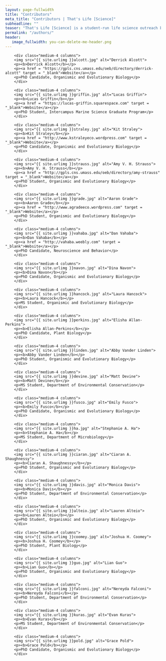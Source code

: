 ```yaml
---
layout: page-fullwidth
title: "Contributors"
meta_title: "Contributors | That's Life [Science]"
subheadline: ""
teaser: "That's Life [Science] is a student-run life science outreach blog. The present and past contributors that made this blog possible are listed below."
permalink: "/authors/"
header:
   image_fullwidth: you-can-delete-me-header.png
---
```

<div class="row t30">

        <div class="medium-4 columns">
        <img src="{{ site.urlimg }}alcott.jpg" alt="Derrick Alcott">
        <p><b>Derrick Alcott</b></p>
        <p><a href = "https://gpls.cns.umass.edu/oeb/directory/derrick-alcott" target = "_blank">Website</a></p>
        <p>PhD Candidate, Organismic and Evolutionary Biology</p>
        </div>
        
        <div class="medium-4 columns">
        <img src="{{ site.urlimg }}griffin.jpg" alt="Lucas Griffin">
        <p><b>Lucas Griffin</b></p>
        <p><a href = "https://lucas-griffin.squarespace.com" target = "_blank">Website</a></p>
        <p>PhD Student, Intercampus Marine Science Graduate Program</p>
        </div>
        
        <div class="medium-4 columns">
        <img src="{{ site.urlimg }}straley.jpg" alt="Kit Straley">
        <p><b>Kit Straley</b></p>
        <p><a href = "http://www.kstraleyeco.wordpress.com" target = "_blank">Website</a></p>
        <p>PhD Candidate, Organismic and Evolutionary Biology</p>
        </div>
        
        <div class="medium-4 columns">
        <img src="{{ site.urlimg }}strauss.jpg" alt="Amy V. H. Strauss">
        <p><b>Amy V. H. Strauss</b></p>
        <p><a href = "http://gpls.cns.umass.edu/oeb/directory/amy-strauss" target = "_blank">Website</a></p>
        <p>PhD Student, Organismic and Evolutionary Biology</p>
        </div>
        
        <div class="medium-4 columns">
        <img src="{{ site.urlimg }}grade.jpg" alt="Aaron Grade">
        <p><b>Aaron Grade</b></p>
        <p><a href = "http://www.agradeeco.wordpress.com" target = "_blank">Website</a></p>
        <p>PhD Student, Organismic and Evolutionary Biology</p>
        </div>
        
        <div class="medium-4 columns">
        <img src="{{ site.urlimg }}vahaba.jpg" alt="Dan Vahaba">
        <p><b>Dan Vahaba</b></p>
        <p><a href = "http://vahaba.weebly.com" target = "_blank">Website</a></p>
        <p>PhD Candidate, Neuroscience and Behavior</p>
        </div>
        
        <div class="medium-4 columns">
        <img src="{{ site.urlimg }}navon.jpg" alt="Dina Navon">
        <p><b>Dina Navon</b></p>
        <p>PhD Candidate, Organismic and Evolutionary Biology</p>
        </div>

        <div class="medium-4 columns">
        <img src="{{ site.urlimg }}hancock.jpg" alt="Laura Hancock">
        <p><b>Laura Hancock</b></p>
        <p>MS Student, Organismic and Evolutionary Biology</p>
        </div>

        <div class="medium-4 columns">
        <img src="{{ site.urlimg }}perkins.jpg" alt="Elisha Allan-Perkins">
        <p><b>Elisha Allan-Perkins</b></p>
        <p>PhD Candidate, Plant Biology</p>
        </div>
      
        <div class="medium-4 columns">
        <img src="{{ site.urlimg }}linden.jpg" alt="Abby Vander Linden">
        <p><b>Abby Vander Linden</b></p>
        <p>PhD Student, Organismic and Evolutionary Biology</p>
        </div>

        <div class="medium-4 columns">
        <img src="{{ site.urlimg }}devine.jpg" alt="Matt Devine">
        <p><b>Matt Devine</b></p>
        <p>MS Student, Department of Environmental Conservation</p>
        </div>

        <div class="medium-4 columns">
        <img src="{{ site.urlimg }}fusco.jpg" alt="Emily Fusco">
        <p><b>Emily Fusco</b></p>
        <p>PhD Candidate, Organismic and Evolutionary Biology</p>
        </div>
        
        <div class="medium-4 columns">
        <img src="{{ site.urlimg }}ha.jpg" alt="Stephanie A. Ha">
        <p><b>Stephanie A. Ha</b></p>
        <p>MS Student, Department of Microbiology</p>
        </div>

        <div class="medium-4 columns">
        <img src="{{ site.urlimg }}ciaran.jpg" alt="Ciaran A. Shaughnessy">
        <p><b>Ciaran A. Shaughnessy</b></p>
        <p>PhD Student, Organismic and Evolutionary Biology</p>
        </div>
        
        <div class="medium-4 columns">
        <img src="{{ site.urlimg }}davis.jpg" alt="Monica Davis">
        <p><b>Monica Davis</b></p>
        <p>PhD Student, Department of Environmental Conservation</p>
        </div>

        <div class="medium-4 columns">
        <img src="{{ site.urlimg }}alteio.jpg" alt="Lauren Alteio">
        <p><b>Lauren Alteio</b></p>
        <p>PhD Student, Organismic and Evolutionary Biology</p>
        </div>

        <div class="medium-4 columns">
        <img src="{{ site.urlimg }}coomey.jpg" alt="Joshua H. Coomey">
        <p><b>Joshua H. Coomey</b></p>
        <p>PhD Student, Plant Biology</p>
        </div>
        
        <div class="medium-4 columns">
        <img src="{{ site.urlimg }}guo.jpg" alt="Lian Guo">
        <p><b>Lian Guo</b></p>
        <p>PhD Student, Organismic and Evolutionary Biology</p>
        </div>

        <div class="medium-4 columns">
        <img src="{{ site.urlimg }}falconi.jpg" alt="Nereyda Falconi">
        <p><b>Nereyda Falconi</b></p>
        <p>PhD Student, Department of Environmental Conservation</p>
        </div>
        
        <div class="medium-4 columns">
        <img src="{{ site.urlimg }}kuras.jpg" alt="Evan Kuras">
        <p><b>Evan Kuras</b></p>
        <p>MS Student, Department of Environmental Conservation</p>
        </div>
        
        <div class="medium-4 columns">
        <img src="{{ site.urlimg }}pold.jpg" alt="Grace Pold">
        <p><b>Grace Pold</b></p>
        <p>PhD Candidate, Organismic and Evolutionary Biology</p>
        </div>

</div><!-- /.row -->
